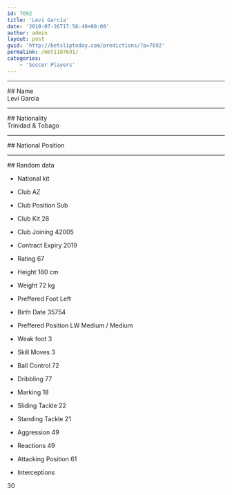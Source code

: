 ```yaml
---
id: 7692
title: 'Levi García'
date: '2010-07-26T17:56:40+00:00'
author: admin
layout: post
guid: 'http://betsliptoday.com/predictions/?p=7692'
permalink: /mbt1107691/
categories:
    - 'Soccer Players'
---
```


- - - - - -

\## Name  
 Levi García

- - - - - -

\## Nationality  
 Trinidad &amp; Tobago

- - - - - -

\## National Position

- - - - - -

\## Random data

- National kit
- Club
 AZ

- Club Position
 Sub

- Club Kit
 28

- Club Joining
 42005

- Contract Expiry
 2019

- Rating
 67

- Height
 180 cm

- Weight
 72 kg

- Preffered Foot
 Left

- Birth Date
 35754

- Preffered Position
 LW Medium / Medium

- Weak foot
 3

- Skill Moves
 3

- Ball Control
 72

- Dribbling
 77

- Marking
 18

- Sliding Tackle
 22

- Standing Tackle
 21

- Aggression
 49

- Reactions
 49

- Attacking Position
 61

- Interceptions

 30